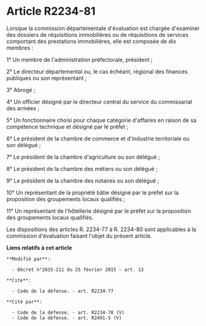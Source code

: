 # Article R2234-81

Lorsque la commission départementale d'évaluation est chargée d'examiner des dossiers de réquisitions immobilières ou de
réquisitions de services comportant des prestations immobilières, elle est composée de dix membres : 

1° Un membre de l'administration préfectorale, président ; 

2° Le directeur départemental ou, le cas échéant, régional des finances publiques ou son représentant ; 

3° Abrogé ; 

4° Un officier désigné par le directeur central du service du commissariat des armées ;

5° Un fonctionnaire choisi pour chaque catégorie d'affaires en raison de sa compétence technique et désigné par le préfet ; 

6° Le président de la chambre de commerce et d'industrie territoriale ou son délégué ; 

7° Le président de la chambre d'agriculture ou son délégué ; 

8° Le président de la chambre des métiers ou son délégué ; 

9° Le président de la chambre des notaires ou son délégué ; 

10° Un représentant de la propriété bâtie désigné par le préfet sur la proposition des groupements locaux qualifiés ; 

11° Un représentant de l'hôtellerie désigné par le préfet sur la proposition des groupements locaux qualifiés. 

Les dispositions des articles R. 2234-77 à R. 2234-80 sont applicables à la commission d'évaluation faisant l'objet du
présent article.

**Liens relatifs à cet article**

	**Modifié par**:

	  - Décret n°2015-211 du 25 février 2015 - art. 13

	**Cite**:

	  - Code de la défense. - art. R2234-77

	**Cité par**:

	  - Code de la défense. - art. R2234-78 (V)
	  - Code de la défense. - art. R2491-5 (V)

